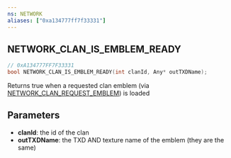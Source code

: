 ```yaml
---
ns: NETWORK
aliases: ["0xa134777ff7f33331"]
---
```

## NETWORK_CLAN_IS_EMBLEM_READY

```c
// 0xA134777FF7F33331
bool NETWORK_CLAN_IS_EMBLEM_READY(int clanId, Any* outTXDName);
```

Returns true when a requested clan emblem (via [NETWORK_CLAN_REQUEST_EMBLEM](#_0x13518FF1C6B28938)) is loaded


## Parameters
* **clanId**: the id of the clan
* **outTXDName**: the TXD AND texture name of the emblem (they are the same)
